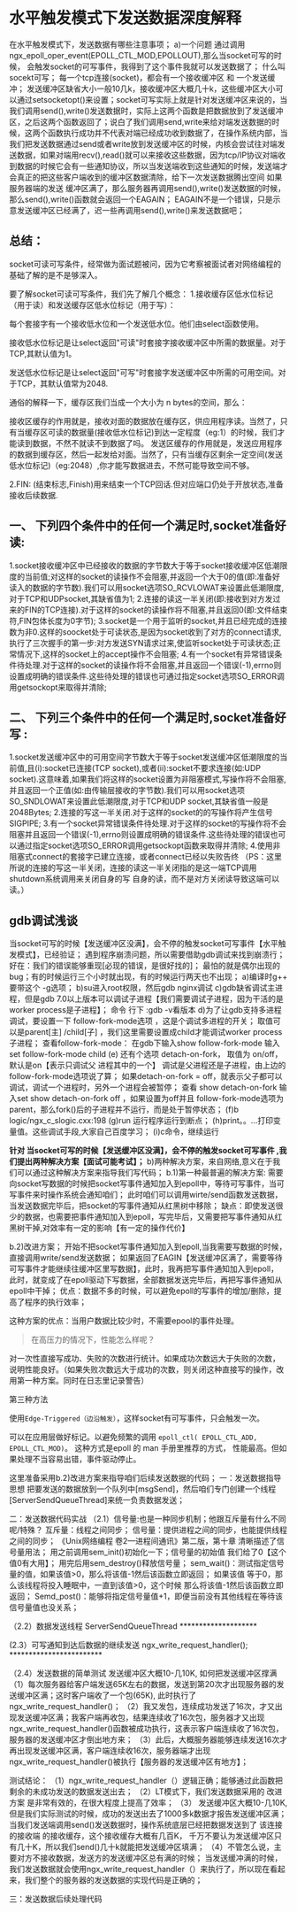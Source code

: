 # 水平触发模式下发送数据深度解释

在水平触发模式下，发送数据有哪些注意事项；
a)一个问题
通过调用 ngx_epoll_oper_event(EPOLL_CTL_MOD,EPOLLOUT),那么当socket可写的时候，
会触发socket的可写事件，我得到了这个事件我就可以发送数据了；
什么叫socekt可写； 每一个tcp连接(socket)，都会有一个接收缓冲区 和 一个发送缓冲；
发送缓冲区缺省大小一般10几k，接收缓冲区大概几十k，这些缓冲区大小可以通过setsocketopt()来设置；socket可写实际上就是针对发送缓冲区来说的，当我们调用send(),write()发送数据时，实际上这两个函数是把数据放到了发送缓冲区，之后这两个函数返回了；说白了我们调用send,write来给对端发送数据的时候，这两个函数执行成功并不代表对端已经成功收到数据了，在操作系统内部，当我们把发送数据通过send或者write放到发送缓冲区的时候，内核会尝试往对端发送数据，如果对端用recv(),read()就可以来接收这些数据，因为tcp/IP协议对端收到数据的时候它会有一些通知协议，所以当发送端收到这些通知的时候，发送端才会真正的把这些客户端收到的缓冲区数据清除，给下一次发送数据腾出空间
如果服务器端的发送 缓冲区满了，那么服务器再调用send(),write()发送数据的时候，那么send(),write()函数就会返回一个EAGAIN；
EAGAIN不是一个错误，只是示意发送缓冲区已经满了，迟一些再调用send(),write()来发送数据吧；

## 总结：

socket可读可写条件，经常做为面试题被问，因为它考察被面试者对网络编程的基础了解的是不是够深入。

要了解socket可读可写条件，我们先了解几个概念：
1.接收缓存区低水位标记（用于读）和发送缓存区低水位标记（用于写）：

每个套接字有一个接收低水位和一个发送低水位。他们由select函数使用。

接收低水位标记是让select返回"可读"时套接字接收缓冲区中所需的数据量。对于TCP,其默认值为1。

发送低水位标记是让select返回"可写"时套接字发送缓冲区中所需的可用空间。对于TCP，其默认值常为2048.

通俗的解释一下，缓存区我们当成一个大小为 n bytes的空间，那么：

接收区缓存的作用就是，接收对面的数据放在缓存区，供应用程序读。当然了，只有当缓存区可读的数据量(接收低水位标记)到达一定程度（eg:1）的时候，我们才能读到数据，不然不就读不到数据了吗。
发送区缓存的作用就是，发送应用程序的数据到缓存区，然后一起发给对面。当然了，只有当缓存区剩余一定空间(发送低水位标记)（eg:2048）,你才能写数据进去，不然可能导致空间不够。

2.FIN: (结束标志,Finish)用来结束一个TCP回话.但对应端口仍处于开放状态,准备接收后续数据.

## 一、 下列四个条件中的任何一个满足时,socket准备好读:

 1.socket接收缓冲区中已经接收的数据的字节数大于等于socket接收缓冲区低潮限度的当前值;对这样的socket的读操作不会阻塞,并返回一个大于0的值(即:准备好读入的数据的字节数).我们可以用socket选项SO_RCVLOWAT来设置此低潮限度,对于TCP和UDPsocket,其缺省值为1;
 2.连接的读这一半关闭(即:接收到对方发过来的FIN的TCP连接).对于这样的socket的读操作将不阻塞,并且返回0(即:文件结束符,FIN包体长度为0字节);
 3.socket是一个用于监听的socket,并且已经完成的连接数为非0.这样的soocket处于可读状态,是因为socket收到了对方的connect请求,执行了三次握手的第一步:对方发送SYN请求过来,使监听socket处于可读状态;正常情况下,这样的socket上的accept操作不会阻塞;
 4.有一个socket有异常错误条件待处理.对于这样的socket的读操作将不会阻塞,并且返回一个错误(-1),errno则设置成明确的错误条件.这些待处理的错误也可通过指定socket选项SO_ERROR调用getsockopt来取得并清除;

## 二、 下列三个条件中的任何一个满足时,socket准备好写 :

 1.socket发送缓冲区中的可用空间字节数大于等于socket发送缓冲区低潮限度的当前值,且(i):socket已连接(TCP socket),或者(ii):socket不要求连接(如:UDP socket).这意味着,如果我们将这样的socket设置为非阻塞模式,写操作将不会阻塞,并且返回一个正值(如:由传输层接收的字节数).我们可以用socket选项SO_SNDLOWAT来设置此低潮限度,对于TCP和UDP socket,其缺省值一般是2048Bytes;
 2.连接的写这一半关闭.对于这样的socket的的写操作将产生信号SIGPIPE;
 3.有一个socket异常错误条件待处理.对于这样的socket的写操作将不会阻塞并且返回一个错误(-1),errno则设置成明确的错误条件.这些待处理的错误也可以通过指定socket选项SO_ERROR调用getsockopt函数来取得并清除;
 4.使用非阻塞式connect的套接字已建立连接，或者connect已经以失败告终
（PS：这里所说的连接的写这一半关闭，连接的读这一半关闭指的是这一端TCP调用shutdown系统调用来关闭自身的写 自身的读，而不是对方关闭读导致这端可以读。）

## gdb调试浅谈

当socket可写的时候【发送缓冲区没满】，会不停的触发socket可写事件【水平触发模式】，已经验证；
遇到程序崩溃问题，所以需要借助gdb调试来找到崩溃行；
好在：我们的错误能够重现[必现的错误，是很好找的]；
最怕的就是偶尔出现的bug；有的时候运行三个小时就出现，有的时候运行两天也不出现；
a)编译时g++ 要带这个 -g选项；
b)su进入root权限，然后gdb nginx调试
c)gdb缺省调试主进程，但是gdb 7.0以上版本可以调试子进程【我们需要调试子进程，因为干活的是worker process是子进程】；
命令 行下 :gdb -v看版本
d)为了让gdb支持多进程调试，要设置一下 follow-fork-mode选项 ，这是个调试多进程的开关；
取值可以是parent[主] /child[子] ，我们这里需要设置成child才能调试worker process子进程；
查看follow-fork-mode： 在gdb下输入show follow-fork-mode
输入 set follow-fork-mode child
(e) 还有个选项 detach-on-fork， 取值为 on/off，默认是on【表示只调试父 进程其中的一个】
调试是父进程还是子进程，由上边的 follow-fork-mode选项说了算；
如果detach-on-fork = off，就表示父子都可以调试，调试一个进程时，另外一个进程会被暂停；
查看 show detach-on-fork
输入set show detach-on-fork off ，如果设置为off并且 follow-fork-mode选项为parent，那么fork()后的子进程并不运行，而是处于暂停状态；
(f)b logic/ngx_c_slogic.cxx:198
(g)run 运行程序运行到断点；
(h)print。。…打印变量值。这些调试手段,大家自己百度学习；
(i)c命令，继续运行

**针对 当socket可写的时候【发送缓冲区没满】，会不停的触发socket可写事件 ,我们提出两种解决方案【面试可能考试】；**
b)两种解决方案，来自网络,意义在于我们可以通过这种解决方案来指导我们写代码；
b.1)第一种最普遍的解决方案:
需要向socket写数据的时候把socket写事件通知加入到epoll中，等待可写事件，当可写事件来时操作系统会通知咱们；
此时咱们可以调用wirte/send函数发送数据，当发送数据完毕后，把socket的写事件通知从红黑树中移除；
缺点：即使发送很少的数据，也需要把事件通知加入到epoll，写完毕后，又需要把写事件通知从红黑树干掉,对效率有一定的影响【有一定的操作代价】

b.2)改进方案；
开始不把socket写事件通知加入到epoll,当我需要写数据的时候，直接调用write/send发送数据；
如果返回了EAGIN【发送缓冲区满了，需要等待可写事件才能继续往缓冲区里写数据】，此时，我再把写事件通知加入到epoll，
此时，就变成了在epoll驱动下写数据，全部数据发送完毕后，再把写事件通知从epoll中干掉；
优点：数据不多的时候，可以避免epoll的写事件的增加/删除，提高了程序的执行效率；

这种方案的优点：当用户数据比较少时，不需要epool的事件处理。

> 在高压力的情况下，性能怎么样呢？

对一次性直接写成功、失败的次数进行统计。如果成功次数远大于失败的次数， 说明性能良好。（如果失败次数远大于成功的次数，则关闭这种直接写的操作，改用第一种方案。同时在日志里记录警告）

第三种方法

使用`Edge-Triggered（边沿触发）`，这样socket有可写事件，只会触发一次。

可以在应用层做好标记。以避免频繁的调用 `epoll_ctl( EPOLL_CTL_ADD, EPOLL_CTL_MOD)`。 这种方式是epoll 的 man 手册里推荐的方式， 性能最高。但如果处理不当容易出错，事件驱动停止。

这里准备采用b.2)改进方案来指导咱们后续发送数据的代码；
一：发送数据指导思想
把要发送的数据放到一个队列中[msgSend]，然后咱们专门创建一个线程[ServerSendQueueThread]来统一负责数据发送；

二：发送数据代码实战
（2.1）信号量:也是一种同步机制；他跟互斥量有什么不同呢/特殊？
互斥量：线程之间同步；
信号量：提供进程之间的同步，也能提供线程之间的同步；
《Unix网络编程 卷2—进程间通讯》第二版，第十章 清晰描述了信号量用法；
用之前调用sem_init()初始化一下；信号量的初始值 我们给了0【这个值0有大用】；
用完后用sem_destroy()释放信号量；
sem_wait()：测试指定信号量的值，如果该值>0，那么将该值-1然后该函数立即返回；
如果该值 等于0，那么该线程将投入睡眠中，一直到该值>0，这个时候 那么将该值-1然后该函数立即返回；
Semd_post()：能够将指定信号量值+1，即便当前没有其他线程在等待该信号量值也没关系；

（2.2）数据发送线程 ServerSendQueueThread ********************

(2.3）可写通知到达后数据的继续发送
ngx_write_request_handler(); ************************

（2.4）发送数据的简单测试
发送缓冲区大概10-几10K,
如何把发送缓冲区撑满
（1）每次服务器给客户端发送65K左右的数据，发送到第20次才出现服务器的发送缓冲区满；这时客户端收了一个包(65K),
此时执行了 ngx_write_request_handler()；
（2）我又发包，连续成功发送了16次，才又出现发送缓冲区满；我客户端再收包，结果连续收了16次包，服务器才又出现
ngx_write_request_handler()函数被成功执行，这表示客户端连续收了16次包，服务器的发送缓冲区才倒出地方来；
（3）此后，大概服务器能够连续发送16次才再出现发送缓冲区满，客户端连续收16次，服务器端才出现ngx_write_request_handler()被执行【服务器的发送缓冲区有地方】；

测试结论：
（1）ngx_write_request_handler（）逻辑正确；能够通过此函数把剩余的未成功发送的数据发送出去；
（2）LT模式下，我们发送数据采用的 改进方案 是非常有效的，在很大程度上提高了效率；
（3） 发送缓冲区大概10-几10K,但是我们实际测试的时候，成功的发送出去了1000多k数据才报告发送缓冲区满；
当我们发送端调用send()发送数据时，操作系统底层已经把数据发送到了 该连接的接收端 的接收缓存，这个接收缓存大概有几百K，
千万不要认为发送缓冲区只有几十K，所以我们send()几十k就能把发送缓冲区填满；
（4）不管怎么说，主要对方不接收数据，发送方的发送缓冲区总有满的时候；
当发送缓冲满的时候，我们发送数据就会使用ngx_write_request_handler（）来执行了，所以现在看起来，我们整个的服务器的发送数据的实现代码是正确的；

三：发送数据后续处理代码

